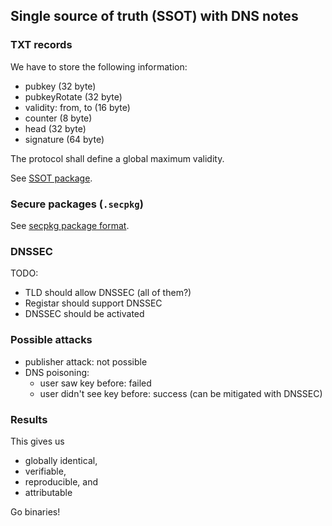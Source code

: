 Single source of truth (SSOT) with DNS notes
--------------------------------------------

### TXT records

We have to store the following information:

-   pubkey (32 byte)
-   pubkeyRotate (32 byte)
-   validity: from, to (16 byte)
-   counter (8 byte)
-   head (32 byte)
-   signature (64 byte)

The protocol shall define a global maximum validity.

See [SSOT
package](https://godoc.org/github.com/frankbraun/codechain/ssot).

### Secure packages (`.secpkg`)

See [secpkg package
format](https://godoc.org/github.com/frankbraun/codechain/secpkg).

### DNSSEC

TODO:

-   TLD should allow DNSSEC (all of them?)
-   Registar should support DNSSEC
-   DNSSEC should be activated

### Possible attacks

-   publisher attack: not possible
-   DNS poisoning:
    -   user saw key before: failed
    -   user didn't see key before: success (can be mitigated with
        DNSSEC)

### Results

This gives us

-   globally identical,
-   verifiable,
-   reproducible, and
-   attributable

Go binaries!
